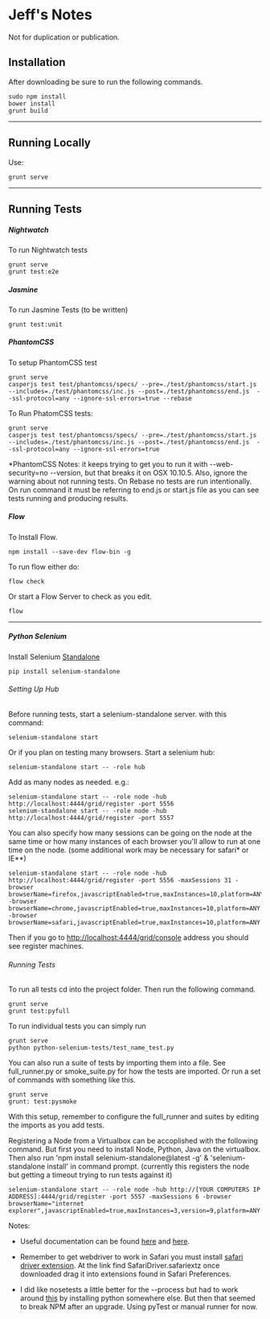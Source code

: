 # Jeff's Notes

Not for duplication or publication.

## Installation
After downloading be sure to run the following commands.

	sudo npm install
	bower install
	grunt build

---

## Running Locally
Use:

	grunt serve

---

## Running Tests

##### Nightwatch
To run Nightwatch tests

	grunt serve
	grunt test:e2e

##### Jasmine
To run Jasmine Tests (to be written)

	grunt test:unit

##### PhantomCSS
To setup PhantomCSS test

	grunt serve
	casperjs test test/phantomcss/specs/ --pre=./test/phantomcss/start.js --includes=./test/phantomcss/inc.js --post=./test/phantomcss/end.js  --ssl-protocol=any --ignore-ssl-errors=true --rebase


To Run PhatomCSS tests:

	grunt serve
	casperjs test test/phantomcss/specs/ --pre=./test/phantomcss/start.js --includes=./test/phantomcss/inc.js --post=./test/phantomcss/end.js  --ssl-protocol=any --ignore-ssl-errors=true


*PhantomCSS Notes: it keeps trying to get you to run it with --web-security=no --version, but that breaks it on OSX 10.10.5. Also, ignore the warning about not running tests. On Rebase no tests are run intentionally. On run command it must be referring to end.js or start.js file as you can see tests running and producing results.

##### Flow
To Install Flow. 

	npm install --save-dev flow-bin -g

To run flow either do:

	flow check

Or start a Flow Server to check as you edit.

	flow


---

##### Python Selenium

Install Selenium [Standalone](https://www.npmjs.com/package/selenium-standalone)

	pip install selenium-standalone

###### Setting Up Hub
Before running tests, start a selenium-standalone server. with this command:

	selenium-standalone start

Or if you plan on testing many browsers. Start a selenium hub:

	selenium-standalone start -- -role hub

Add as many nodes as needed. e.g.:

	selenium-standalone start -- -role node -hub http://localhost:4444/grid/register -port 5556
	selenium-standalone start -- -role node -hub http://localhost:4444/grid/register -port 5557

You can also specify how many sessions can be going on the node at the same time or how many instances of each browser you'll allow to run at one time on the node. (some additional work may be necessary for safari* or IE**)

	selenium-standalone start -- -role node -hub http://localhost:4444/grid/register -port 5556 -maxSessions 31 -browser browserName=firefox,javascriptEnabled=true,maxInstances=10,platform=ANY -browser browserName=chrome,javascriptEnabled=true,maxInstances=10,platform=ANY -browser browserName=safari,javascriptEnabled=true,maxInstances=10,platform=ANY

Then if you go to [http://localhost:4444/grid/console](http://localhost:4444/grid/console) address you should see register machines.

###### Running Tests

To run all tests cd into the project folder. Then run the following command.

	grunt serve
	grunt test:pyfull

To run individual tests you can simply run

	grunt serve
	python python-selenium-tests/test_name_test.py

You can also run a suite of tests by importing them into a file. See full_runner.py or smoke_suite.py for how the tests are imported. Or run a set of commands with something like this.

	grunt serve
	grunt: test:pysmoke

With this setup, remember to configure the full_runner and suites by editing the imports as you add tests.


Registering a Node from a Virtualbox can be accoplished with the following command. But first you need to install Node, Python, Java on the virtualbox. Then also run 'npm install selenium-standalone@latest -g' & 'selenium-standalone install' in command prompt. (currently this registers the node but getting a timeout trying to run tests against it)

	selenium-standalone start -- -role node -hub http://[YOUR COMPUTERS IP ADDRESS]:4444/grid/register -port 5557 -maxSessions 6 -browser browserName="internet explorer",javascriptEnabled=true,maxInstances=3,version=9,platform=ANY


Notes: 

* Useful documentation can be found [here](http://selenium-python.readthedocs.io/) and [here](http://www.seleniumhq.org/docs/).

* Remember to get webdriver to work in Safari you must install [safari driver extension](http://selenium-release.storage.googleapis.com/index.html?path=2.48/). At the link find SafariDriver.safariextz once downloaded drag it into extensions found in Safari Preferences.

* I did like nosetests a little better for the --process but had to work around [this](http://apple.stackexchange.com/questions/209572/how-to-use-pip-after-the-os-x-el-capitan-upgrade) by installing python somewhere else. But then that seemed to break NPM after an upgrade. Using pyTest or manual runner for now.